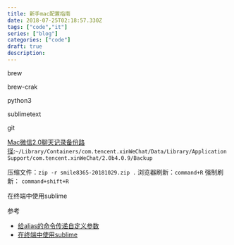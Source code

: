 ```yaml
---
title: 新手mac配置指南
date: 2018-07-25T02:18:57.330Z
tags: ["code","it"]
series: ["blog"]
categories: ["code"]
draft: true
description:
---
```


brew

brew-crak

python3

sublimetext

git



[Mac微信2.0聊天记录备份路径](https://www.zhihu.com/question/50022284):`~/Library/Containers/com.tencent.xinWeChat/Data/Library/Application Support/com.tencent.xinWeChat/2.0b4.0.9/Backup`

压缩文件：`zip -r smile8365-20181029.zip .`
浏览器刷新：`command+R`
强制刷新： `command+shift+R`

在终端中使用sublime


参考
- [给alias的命令传递自定义参数](https://blog.csdn.net/zhangxinrun/article/details/5709940)
- [在终端中使用sublime](https://www.jianshu.com/p/592a5ede266f)